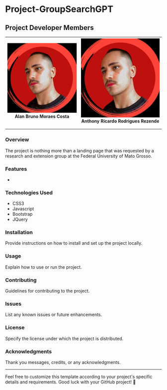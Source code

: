 # Project-GroupSearchGPT

## Project Developer Members
| ![Alan's Photo](./ImagesMembers/anthony.jpeg) Alan Bruno Moraes Costa | ![Anthony's Photo](./ImagesMembers/anthony.jpeg) Anthony Ricardo Rodrigues Rezende |
| --- | --- |



---

### Overview
The project is nothing more than a landing page that was requested by a research and extension group at the Federal University of Mato Grosso.

### Features
- 

### Technologies Used
- CSS3
- Javascript
- Bootstrap
- JQuery

### Installation
Provide instructions on how to install and set up the project locally.

### Usage
Explain how to use or run the project.

### Contributing
Guidelines for contributing to the project.

### Issues
List any known issues or future enhancements.

### License
Specify the license under which the project is distributed.

### Acknowledgments
Thank you messages, credits, or any acknowledgments.

---

Feel free to customize this template according to your project's specific details and requirements. Good luck with your GitHub project! 🚀
